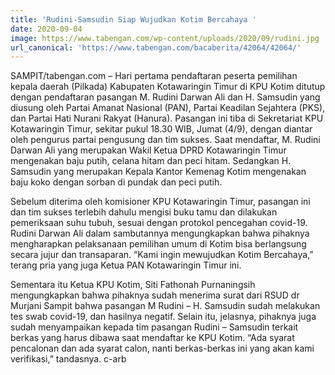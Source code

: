 ```yaml
---
title: 'Rudini-Samsudin Siap Wujudkan Kotim Bercahaya '
date: 2020-09-04
image: https://www.tabengan.com/wp-content/uploads/2020/09/rudini.jpg
url_canonical: 'https://www.tabengan.com/bacaberita/42064/42064/'
---
```


SAMPIT/tabengan.com – Hari pertama pendaftaran peserta pemilihan kepala daerah (Pilkada) Kabupaten Kotawaringin Timur di KPU Kotim ditutup dengan pendaftaran pasangan M. Rudini Darwan Ali dan H. Samsudin yang diusung oleh Partai Amanat Nasional (PAN), Partai Keadilan Sejahtera (PKS), dan Partai Hati Nurani Rakyat (Hanura). Pasangan ini tiba di Sekretariat KPU Kotawaringin Timur, sekitar pukul 18.30 WIB, Jumat (4/9), dengan diantar oleh pengurus partai pengusung dan tim sukses. Saat mendaftar, M. Rudini Darwan Ali yang merupakan Wakil Ketua DPRD Kotawaringin Timur mengenakan baju putih, celana hitam dan peci hitam. Sedangkan H. Samsudin yang merupakan Kepala Kantor Kemenag Kotim mengenakan baju koko dengan sorban di pundak dan peci putih.

Sebelum diterima oleh komisioner KPU Kotawaringin Timur, pasangan ini dan tim sukses terlebih dahulu mengisi buku tamu dan dilakukan pemeriksaan suhu tubuh, sesuai dengan protokol pencegahan covid-19. Rudini Darwan Ali dalam sambutannya mengungkapkan bahwa pihaknya mengharapkan pelaksanaan pemilihan umum di Kotim bisa berlangsung secara jujur dan transaparan. “Kami ingin mewujudkan Kotim Bercahaya,” terang pria yang juga Ketua PAN Kotawaringin Timur ini.

Sementara itu Ketua KPU Kotim, Siti Fathonah Purnaningsih mengungkapkan bahwa pihaknya sudah menerima surat dari RSUD dr Murjani Sampit bahwa pasangan M Rudini – H. Samsudin sudah melakukan tes swab covid-19, dan hasilnya negatif. Selain itu, jelasnya, pihaknya juga sudah menyampaikan kepada tim pasangan Rudini – Samsudin terkait berkas yang harus dibawa saat mendaftar ke KPU Kotim. “Ada syarat pencalonan dan ada syarat calon, nanti berkas-berkas ini yang akan kami verifikasi,” tandasnya. c-arb
